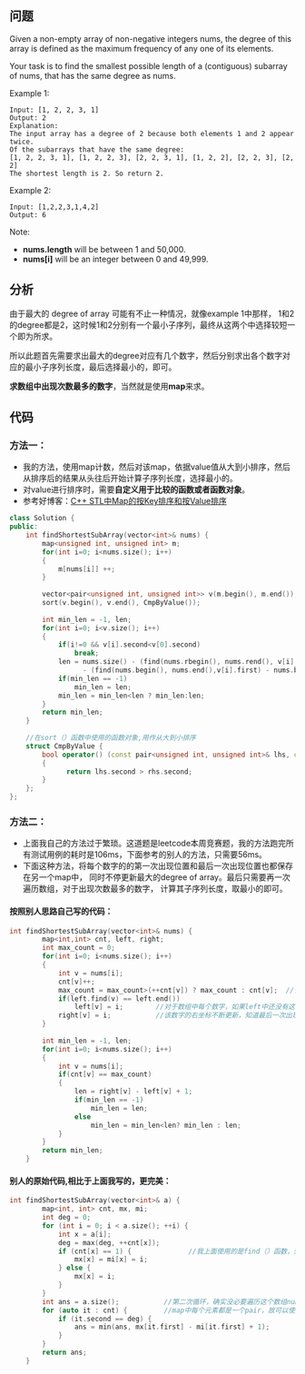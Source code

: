 ## 问题
Given a non-empty array of non-negative integers nums, the degree of this array is defined as the maximum frequency of any one of its elements.

Your task is to find the smallest possible length of a (contiguous) subarray of nums, that has the same degree as nums.

Example 1:
```
Input: [1, 2, 2, 3, 1]
Output: 2
Explanation: 
The input array has a degree of 2 because both elements 1 and 2 appear twice.
Of the subarrays that have the same degree:
[1, 2, 2, 3, 1], [1, 2, 2, 3], [2, 2, 3, 1], [1, 2, 2], [2, 2, 3], [2, 2]
The shortest length is 2. So return 2.
```
Example 2:
```
Input: [1,2,2,3,1,4,2]
Output: 6
```
Note:
* **nums.length** will be between 1 and 50,000.
* **nums[i]** will be an integer between 0 and 49,999.

## 分析
由于最大的 degree of array 可能有不止一种情况，就像example 1中那样，
1和2的degree都是2，这时候1和2分别有一个最小子序列，最终从这两个中选择较短一个即为所求。

所以此题首先需要求出最大的degree对应有几个数字，然后分别求出各个数字对应的最小子序列长度，最后选择最小的，即可。

**求数组中出现次数最多的数字**，当然就是使用**map**来求。

## 代码
### 方法一：
* 我的方法，使用map计数，然后对该map，依据value值从大到小排序，然后从排序后的结果从头往后开始计算子序列长度，选择最小的。
* 对value进行排序时，需要**自定义用于比较的函数或者函数对象**。
* 参考好博客：[C++ STL中Map的按Key排序和按Value排序](http://blog.csdn.net/acidgl8757/article/details/17416439)

```C++
class Solution {
public:
    int findShortestSubArray(vector<int>& nums) {
        map<unsigned int, unsigned int> m;
        for(int i=0; i<nums.size(); i++)
        {
            m[nums[i]] ++;
        }
        
        vector<pair<unsigned int, unsigned int>> v(m.begin(), m.end()); //看别人对map按value进行排序，都需要先把map拷贝到vector里：因为sort（）函数只能对顺序容器使用
        sort(v.begin(), v.end(), CmpByValue());
        
        int min_len = -1, len;
        for(int i=0; i<v.size(); i++)
        {
            if(i!=0 && v[i].second<v[0].second)
                break;
            len = nums.size() - (find(nums.rbegin(), nums.rend(), v[i].first) - nums.rbegin())    //计算每个子序列长度
                  - (find(nums.begin(), nums.end(),v[i].first) - nums.begin());
            if(min_len == -1)
                min_len = len;
            min_len = min_len<len ? min_len:len;
        }
        return min_len;
    }
    
    //在sort（）函数中使用的函数对象,用作从大到小排序
    struct CmpByValue {  
        bool operator() (const pair<unsigned int, unsigned int>& lhs, const pair<unsigned int, unsigned int>& rhs) 
        {                 
              return lhs.second > rhs.second;  
        }  
    };
}; 
```

### 方法二：
* 上面我自己的方法过于繁琐。这道题是leetcode本周竞赛题，我的方法跑完所有测试用例的耗时是106ms，下面参考的别人的方法，只需要56ms。
* 下面这种方法，将每个数字的的第一次出现位置和最后一次出现位置也都保存在另一个map中，
   同时不停更新最大的degree of array。最后只需要再一次遍历数组，对于出现次数最多的数字，
   计算其子序列长度，取最小的即可。

#### 按照别人思路自己写的代码：
```C++
int findShortestSubArray(vector<int>& nums) {
        map<int,int> cnt, left, right;
        int max_count = 0;
        for(int i=0; i<nums.size(); i++)
        {
            int v = nums[i];
            cnt[v]++;
            max_count = max_count>(++cnt[v]) ? max_count : cnt[v];  //计算出现次数最多的数字
            if(left.find(v) == left.end())  
                left[v] = i;        //对于数组中每个数字，如果left中还没有这个数，则创建这个数，并记录其左起第一个坐标
            right[v] = i;           //该数字的右坐标不断更新，知道最后一次出现
        }
        
        int min_len = -1, len;
        for(int i=0; i<nums.size(); i++)
        {
            int v = nums[i];
            if(cnt[v] == max_count)
            {
                len = right[v] - left[v] + 1;
                if(min_len == -1)
                    min_len = len;
                else 
                    min_len = min_len<len? min_len : len;
            }
        }
        return min_len;
    }
```

#### 别人的原始代码,相比于上面我写的，更完美：
```C++
int findShortestSubArray(vector<int>& a) {
        map<int, int> cnt, mx, mi;
        int deg = 0;
        for (int i = 0; i < a.size(); ++i) {
            int x = a[i];
            deg = max(deg, ++cnt[x]);
            if (cnt[x] == 1) {              //我上面使用的是find（）函数，效率不如这样写来得好
                mx[x] = mi[x] = i;
            } else {
                mx[x] = i;
            }
        }
        int ans = a.size();           //第二次循环，确实没必要遍历这个数组nums，只需要遍历cnt就好了。ans这样初始化，也很美~~
        for (auto it : cnt) {         //map中每个元素都是一个pair，故可以使用first、second范围
            if (it.second == deg) {
                ans = min(ans, mx[it.first] - mi[it.first] + 1);
            }
        }
        return ans;
    }
```
